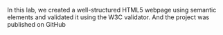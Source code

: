 In this lab, we created a well-structured HTML5 webpage using semantic elements and validated it using the W3C validator. And the project was published on GitHub
